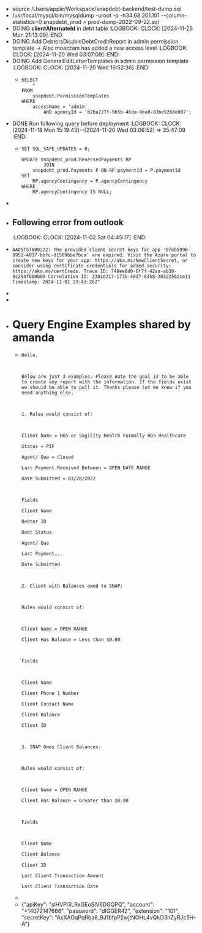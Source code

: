 - source /Users/apple/Workspace/snapdebt-backend/test-dump.sql
- /usr/local/mysql/bin/mysqldump -uroot -p -h34.68.201.101 --column-statistics=0 snapdebt_prod > prod-dump-2022-09-22.sql
- DOING **clientAlternateId** in debt table
  :LOGBOOK:
  CLOCK: [2024-11-25 Mon 21:13:09]
  :END:
- DOING Add DebtorsDisableDebtCreditReport in admin permission template -> Also moazzam has added a new access level
  :LOGBOOK:
  CLOCK: [2024-11-20 Wed 03:07:09]
  :END:
- DOING Add GeneralEditLetterTemplates in admin permission template
  :LOGBOOK:
  CLOCK: [2024-11-20 Wed 16:52:36]
  :END:
	- ```apl
	  SELECT 
	      *
	  FROM
	      snapdebt.PermissionTemplates
	  WHERE
	      accessName = 'admin'
	          AND agencyId = 'b2ba227f-965b-46da-9ea8-83be9260e007';
	  ```
- DONE Run following query before deployment
  :LOGBOOK:
  CLOCK: [2024-11-18 Mon 15:19:43]--[2024-11-20 Wed 03:06:52] =>  35:47:09
  :END:
	- ```apl
	  SET SQL_SAFE_UPDATES = 0;
	  
	  UPDATE snapdebt_prod.ReversedPayments RP
	          JOIN
	      snapdebt_prod.Payments P ON RP.paymentId = P.paymentId 
	  SET 
	      RP.agencyContingency = P.agencyContingency
	  WHERE
	      RP.agencyContingency IS NULL;
	  ```
-
- ## Following error from outlook
  :LOGBOOK:
  CLOCK: [2024-11-02 Sat 04:45:17]
  :END:
- ```apl
  AADSTS7000222: The provided client secret keys for app '07eb5996-8951-4017-bbfc-d15696be7bca' are expired. Visit the Azure portal to create new keys for your app: https://aka.ms/NewClientSecret, or consider using certificate credentials for added security: https://aka.ms/certCreds. Trace ID: 740ee8d0-6f7f-42aa-ab38-9c294f060000 Correlation ID: 3381d217-173b-40d7-8358-30322562ce11 Timestamp: 2024-11-01 23:43:26Z"
  ```
-
-
- # Query Engine Examples shared by amanda
	- ```apl
	  Hello,
	  
	   
	  
	  Below are just 3 examples. Please note the goal is to be able to create any report with the information. If the fields exist we should be able to pull it. Thanks please let me know if you need anything else.
	  
	   
	  
	  1. Rules would consist of:
	  
	   
	  
	  Client Name = HGS or Sagility Health Formally HGS Healthcare
	  
	  Status = PIF
	  
	  Agent/ Que = Closed
	  
	  Last Payment Received Between = OPEN DATE RANGE
	  
	  Date Submitted = 03/28/2022
	  
	   
	  
	  Fields
	  
	  Client Name
	  
	  Debtor ID
	  
	  Debt Status
	  
	  Agent/ Que
	  
	  Last Payment…..
	  
	  Date Submitted
	  
	   
	  
	  2. Client with Balances owed to SNAP:
	  
	   
	  
	  Rules would consist of:
	  
	   
	  
	  Client Name = OPEN RANGE
	  
	  Client Has Balance = Less than $0.00
	  
	   
	  
	  Fields
	  
	   
	  
	  Client Name
	  
	  Client Phone 1 Number
	  
	  Client Contact Name
	  
	  Client Balance
	  
	  Client ID
	  
	   
	  
	  3. SNAP Owes Client Balances:
	  
	   
	  
	  Rules would consist of:
	  
	   
	  
	  Client Name = OPEN RANGE
	  
	  Client Has Balance = Greater than $0.00
	  
	   
	  
	  Fields
	  
	   
	  
	  Client Name
	  
	  Client Balance
	  
	  Client ID
	  
	  Last Client Transaction Amount
	  
	  Last Client Transaction Date
	  ```
	-
	- {"apiKey": "slHVPl3LRxGEoSlV6DGQPQ", "account": "+14072147666", "password": "dIGGER42", "extension": "101", "secretKey": "AsXAOqPqRba8_9J1bfpP2wjtNOHL4vQkO3nZyRJc5H-A"}